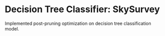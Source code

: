 # Decision Tree Classifier: SkySurvey
Implemented post-pruning optimization on decision tree classification model.
